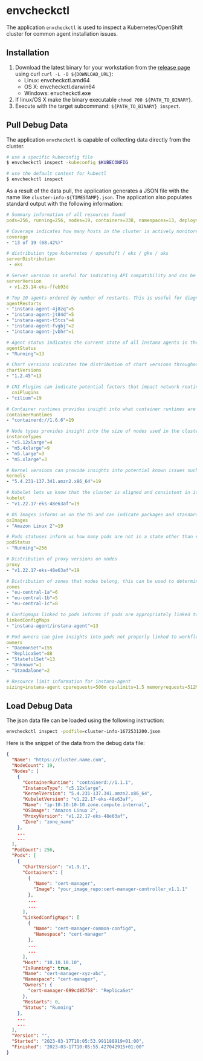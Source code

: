 # envcheckctl

The application `envcheckctl` is used to inspect a Kubernetes/OpenShift cluster for common agent
installation issues.

## Installation

1. Download the latest binary for your workstation from the [release page](https://github.com/instana/envcheck/releases/latest) using curl `curl -L -O ${DOWNLOAD_URL}`:
    - Linux: envcheckctl.amd64
    - OS X: envcheckctl.darwin64
    - Windows: envcheckctl.exe
2. If linux/OS X make the binary executable `chmod 700 ${PATH_TO_BINARY}`.
3. Execute with the target subcommand: `${PATH_TO_BINARY} inspect`.

## Pull Debug Data

The application `envcheckctl` is capable of collecting data directly from the cluster.

```bash
# use a specific kubeconfig file
$ envcheckctl inspect -kubeconfig $KUBECONFIG

# use the default context for kubectl
$ envcheckctl inspect
```
As a result of the data pull, the application generates a JSON file with the name like `cluster-info-${TIMESTAMP}.json`.
The application also populates standard output with the following information:

```yaml
# Summary information of all resources found
pods=256, running=256, nodes=19, containers=338, namespaces=13, deployments=56, replicaSets=56, daemonsets=9, statefulsets=7, duration=1.435853996s

# Coverage indicates how many hosts in the cluster is actively monitored by Instana. Generally we expect this to be 100% however it is common to have less than 100% with OpenShift and self-managed Kubernetes clusters whereby the control-plane is not monitored due to taints. Less than 100% coverage in the absence of a taint can be an indicator for broken traces and missing infrastructure metrics.
coverage
- "13 of 19 (68.42%)"

# distribution type kubernetes / openshift / eks / gke / aks
serverDistribution
 - eks

# Server version is useful for indicating API compatibility and can be used to quickly identify any release related compatibility issues such as deprecations.
serverVersion
 - v1.23.14-eks-ffeb93d

# Top 10 agents ordered by number of restarts. This is useful for diagnosing whether any agents in the cluster are experiencing frequent restarts.
agentRestarts
- "instana-agent-4j8zq"=5
- "instana-agent-jt84d"=5
- "instana-agent-t5tcs"=4
- "instana-agent-fvgbj"=2
- "instana-agent-jvbhr"=1

# Agent status indicates the current state of all Instana agents in the cluster. If any agents are not Running then it indicative of potentially anomalous infrastructure metric and trace behaviour.
agentStatus
- "Running"=13

# Chart versions indicates the distribution of chart versions throughout the cluster. A discrepancy in this can be indicative of an incomplete rollout and explain inconsistencies in collection across hosts.
chartVersions
- "1.2.45"=13

# CNI Plugins can indicate potential factors that impact network routing and policy. In particular this can effect the routing of trace to local agents and the collection of various metrics by agent.
  cniPlugins
- "cilium"=19

# Container runtimes provides insight into what container runtimes are in use in the cluster and can be used as a point of investigation relating to container metrics.
containerRuntimes
- "containerd://1.6.6"=19

# Node types provides insight into the size of nodes used in the cluster. Particularly small nodes (e.g. 4-8GB) can be an indicator as to why the agent may not be running or has a high restart rate due to OOMKill.
instanceTypes
- "c5.12xlarge"=4
- "m5.4xlarge"=9
- "m5.large"=3
- "m5.xlarge"=3

# Kernel versions can provide insights into potential known issues such as container throttling behaviour.
kernels
- "5.4.231-137.341.amzn2.x86_64"=19

# Kubelet lets us know that the cluster is aligned and consistent in it's release.
kubelet
- "v1.22.17-eks-48e63af"=19

# OS Images informs us on the OS and can indicate packages and standard security configuration.
osImages
- "Amazon Linux 2"=19

# Pods statuses inform us how many pods are not in a state other than running
podStatus
- "Running"=256

# Distribution of proxy versions on nodes
proxy
- "v1.22.17-eks-48e63af"=19

# Distribution of zones that nodes belong, this can be used to determine which zone has an outage 
zones
- "eu-central-1a"=6
- "eu-central-1b"=5
- "eu-central-1c"=8

# Configmaps linked to pods informs if pods are appropriately linked to pods 
linkedConfigMaps
- "instana-agent/instana-agent"=13

# Pod owners can give insights into pods not properly linked to workflows or discrepancy of number of replicas 
owners
- "DaemonSet"=155
- "ReplicaSet"=88
- "StatefulSet"=13
- "Unknown"=1
- "Standalone"=2

# Resource limit information for instana-agent
sizing=instana-agent cpurequests=500m cpulimits=1.5 memoryrequests=512Mi memorylimits=512Mi heap=170M
```

## Load Debug Data
The json data file can be loaded using the following instruction:

```bash
envcheckctl inspect -podfile=cluster-info-1672531200.json
```
Here is the snippet of the data from the debug data file:

```json
{
  "Name": "https://cluster.name.com",
  "NodeCount": 19,
  "Nodes": [
    {
      "ContainerRuntime": "containerd://1.1.1",
      "InstanceType": "c5.12xlarge",
      "KernelVersion": "5.4.231-137.341.amzn2.x86_64",
      "KubeletVersion": "v1.22.17-eks-48e63af",
      "Name": "ip-10-10-10-10.zone.compute.internal",
      "OSImage": "Amazon Linux 2",
      "ProxyVersion": "v1.22.17-eks-48e63af",
      "Zone": "zone_name"
    },
    ...
    ...
  ],
  "PodCount": 256,
  "Pods": [
    {
      "ChartVersion": "v1.9.1",
      "Containers": [
        {
          "Name": "cert-manager",
          "Image": "your_image_repo:cert-manager-controller_v1.1.1"
        },
        ...
        ...
      ],
      "LinkedConfigMaps": [
        {
          "Name": "cert-manager-common-configd",
          "Namespace": "cert-manager"
        },
        ...
        ...
      ],
      "Host": "10.10.10.10",
      "IsRunning": true,
      "Name": "cert-manager-xyz-abc",
      "Namespace": "cert-manager",
      "Owners": {
        "cert-manager-699cd85758": "ReplicaSet"
      },
      "Restarts": 0,
      "Status": "Running"
    },
    ...
    ...
  ],
  "Version": "",
  "Started": "2023-03-17T10:05:53.991188919+01:00",
  "Finished": "2023-03-17T10:05:55.427042915+01:00"
}
```

